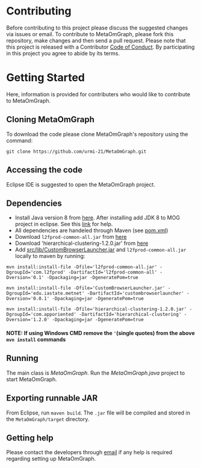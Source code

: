 # Contributing

Before contributing to this project please discuss the suggested changes via issues or email.
To contribute to MetaOmGraph, please fork this repository, make changes and then send a pull request.
Please note that this project is released with a Contributor [Code of Conduct](https://github.com/urmi-21/MetaOmGraph/blob/master/CODE_OF_CONDUCT.md). By participating in this project you agree to abide by its terms.


# Getting Started
Here, information is provided for contributers who would like to contribute to MetaOmGraph.


## Cloning MetaOmGraph
To download the code please clone MetaOmGraph's repository using the command:

```
git clone https://github.com/urmi-21/MetaOmGraph.git
```
## Accessing the code
Eclipse IDE is suggested to open the MetaOmGraph project.

## Dependencies
* Install Java version 8 from [here](https://www.oracle.com/technetwork/java/javase/downloads/index.html). After installing add JDK 8 to MOG project in eclipse.
See this [link](https://stackoverflow.com/questions/13635563/setting-jdk-in-eclipse) for help.
* All dependencies are handeled through Maven (see [pom.xml](https://github.com/urmi-21/MetaOmGraph/blob/master/pom.xml))
* Download `l2fprod-common-all.jar` from [here](http://www.java2s.com/Code/Jar/l/Downloadl2fprodcommonalljar.htm)
* Download 'hierarchical-clustering-1.2.0.jar' from [here](https://github.com/lbehnke/hierarchical-clustering-java/releases/tag/v1.2.0)
* Add [src/lib/CustomBrowserLauncher.jar](https://github.com/urmi-21/MetaOmGraph/tree/master/src/lib) and `l2fprod-common-all.jar` locally to maven by running:
```
mvn install:install-file -Dfile='l2fprod-common-all.jar' -DgroupId='com.l2fprod' -DartifactId='l2fprod-common-all' -Dversion='0.1' -Dpackaging=jar -DgeneratePom=true

mvn install:install-file -Dfile='CustomBrowserLauncher.jar' -DgroupId='edu.iastate.metnet' -DartifactId='custombrowserlauncher' -Dversion='0.0.1' -Dpackaging=jar -DgeneratePom=true

mvn install:install-file -Dfile='hierarchical-clustering-1.2.0.jar' -DgroupId='com.apporiented' -DartifactId='hierarchical-clustering' -Dversion='1.2.0' -Dpackaging=jar -DgeneratePom=true
```
#### NOTE: If using Windows CMD remove the `'`(single quotes) from the above `mvn install` commands
 



## Running
The main class is _MetaOmGraph_. Run the _MetaOmGraph.java_ project to start MetaOmGraph.

## Exporting runnable JAR
From Eclipse, run `maven build`. The `.jar` file will be compiled and stored in the `MetaOmGraph/target` directory.

## Getting help
Please contact the developers through [email](http://metnetweb.gdcb.iastate.edu/MetNet_MetaOmGraph_download.php) if any help is required regarding setting up MetaOmGraph.
